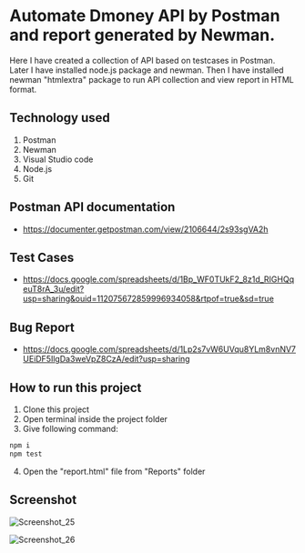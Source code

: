 # Automate Dmoney API by Postman and report generated by Newman.
Here I have created a collection of API based on testcases in Postman. Later I have installed node.js package and newman. Then I have installed newman "htmlextra" package to run API collection and view report in HTML format.

## Technology used
1. Postman
2. Newman
3. Visual Studio code
4. Node.js
5. Git

## Postman API documentation
- https://documenter.getpostman.com/view/2106644/2s93sgVA2h

## Test Cases
- https://docs.google.com/spreadsheets/d/1Bp_WF0TUkF2_8z1d_RIGHQqeuT8rA_3u/edit?usp=sharing&ouid=112075672859996934058&rtpof=true&sd=true

## Bug Report
- https://docs.google.com/spreadsheets/d/1Lp2s7vW6UVqu8YLm8vnNV7UEiDF5IlgDa3weVpZ8CzA/edit?usp=sharing

## How to run this project
1. Clone this project
2. Open terminal inside the project folder
3. Give following command:

```sh
npm i
npm test
```
4. Open the "report.html" file from "Reports" folder

## Screenshot

![Screenshot_25](https://github.com/shibleesadik/Dmoney-API-automation-postman-newman/assets/88944197/4f958423-ad95-40fd-80a4-9544babeb27b)



![Screenshot_26](https://github.com/shibleesadik/Dmoney-API-automation-postman-newman/assets/88944197/0106735a-344b-468c-a846-b8489016d3fb)
